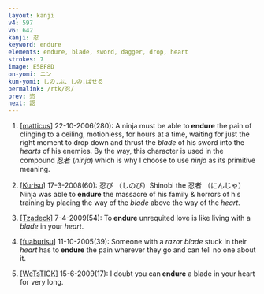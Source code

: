 ```yaml
---
layout: kanji
v4: 597
v6: 642
kanji: 忍
keyword: endure
elements: endure, blade, sword, dagger, drop, heart
strokes: 7
image: E5BF8D
on-yomi: ニン
kun-yomi: しの.ぶ、しの.ばせる
permalink: /rtk/忍/
prev: 恣
next: 認
---
```


1) [<a href="http://kanji.koohii.com/profile/matticus">matticus</a>] 22-10-2006(280): A ninja must be able to<strong> endure</strong> the pain of clinging to a ceiling, motionless, for hours at a time, waiting for just the right moment to drop down and thrust the <em>blade</em> of his sword into the <em>hearts</em> of his enemies. By the way, this character is used in the compound 忍者 (<em>ninja</em>) which is why I choose to use <em>ninja</em> as its primitive meaning.

2) [<a href="http://kanji.koohii.com/profile/Kurisu">Kurisu</a>] 17-3-2008(60): 忍び （しのび）Shinobi the 忍者 （にんじゃ）Ninja was able to <strong>endure</strong> the massacre of his family &amp; horrors of his training by placing the way of the <em>blade</em> above the way of the <em>heart</em>.

3) [<a href="http://kanji.koohii.com/profile/Tzadeck">Tzadeck</a>] 7-4-2009(54): To<strong> endure</strong> unrequited love is like living with a <em>blade</em> in your <em>heart</em>.

4) [<a href="http://kanji.koohii.com/profile/fuaburisu">fuaburisu</a>] 11-10-2005(39): Someone with a <em>razor blade</em> stuck in their <em>heart</em> has to<strong> endure</strong> the pain wherever they go and can tell no one about it.

5) [<a href="http://kanji.koohii.com/profile/WeTsTICK">WeTsTICK</a>] 15-6-2009(17): I doubt you can<strong> endure</strong> a blade in your heart for very long.

